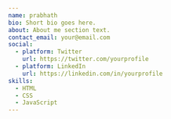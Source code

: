 ```yaml
---
name: prabhath
bio: Short bio goes here.
about: About me section text.
contact_email: your@email.com
social:
  - platform: Twitter
    url: https://twitter.com/yourprofile
  - platform: LinkedIn
    url: https://linkedin.com/in/yourprofile
skills:
  - HTML
  - CSS
  - JavaScript
---
```

